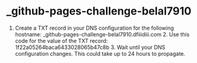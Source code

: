 # _github-pages-challenge-belal7910
1. Create a TXT record in your DNS configuration for the following hostname: _github-pages-challenge-belal7910.dfiiidiii.com 2. Use this code for the value of the TXT record: 1f22a05264baca6433028065b47c8b 3. Wait until your DNS configuration changes. This could take up to 24 hours to propagate.   
